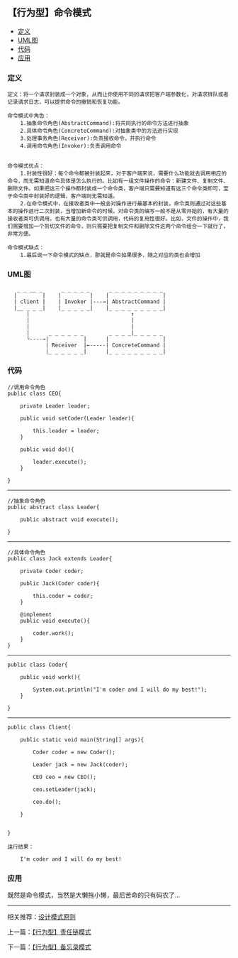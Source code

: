 
## 【行为型】命令模式

*   [定义](#define)
*   [UML图](#UML)
*   [代码](#code)
*   [应用](#app)






<h3 id="define">定义</h3>

    定义：将一个请求封装成一个对象，从而让你使用不同的请求把客户端参数化，对请求排队或者记录请求日志，可以提供命令的撤销和恢复功能。

    命令模式中角色：
        1.抽象命令角色(AbstractCommand):将共同执行的命令方法进行抽象
        2.具体命令角色(ConcreteCommand):对抽象类中的方法进行实现
        3.处理事务角色(Receiver):负责接收命令，并执行命令
        4.调用命令角色(Invoker):负责调用命令


    命令模式优点：
        1.封装性很好：每个命令都被封装起来，对于客户端来说，需要什么功能就去调用相应的命令，而无需知道命令具体是怎么执行的。比如有一组文件操作的命令：新建文件、复制文件、删除文件。如果把这三个操作都封装成一个命令类，客户端只需要知道有这三个命令类即可，至于命令类中封装好的逻辑，客户端则无需知道。
        2.在命令模式中，在接收者类中一般会对操作进行最基本的封装，命令类则通过对这些基本的操作进行二次封装，当增加新命令的时候，对命令类的编写一般不是从零开始的，有大量的接收者类可供调用，也有大量的命令类可供调用，代码的复用性很好。比如，文件的操作中，我们需要增加一个剪切文件的命令，则只需要把复制文件和删除文件这两个命令组合一下就行了，非常方便。
   
    命令模式缺点：
        1.最后说一下命令模式的缺点，那就是命令如果很多，随之对应的类也会增加
    
    

<h3 id="UML">UML图</h3>

       _ _ __ _      _ _ _ _ _      _ _ _ _ _ _ _ _ _ 
      |        |    |         |    |                 |
      | client |    | Invoker |---→| AbstractCommand |
      |__ _ _ _|    |_ _ _ _ _|    |_ _ _ _ _ _ _ _ _|
          |                                ↑            
          |                                |
          |                                |
          |      _ _ _ _ _ _        _ _ _ _|_ _ _ _ _
          └----→|           |      |                 |
                | Receiver  |←-----| ConcreteCommand |
                |_ _ _ _ _ _|      |_ _ _ _ _ _ _ _ _|
                



<h3 id="code">代码</h3>

    //调用命令角色
    public class CEO{
    
        private Leader leader;
        
        public void setCoder(Leader leader){
            
            this.leader = leader;
        }
        
        public void do(){
            
            leader.execute();
        }
    
    }

    
***

    //抽象命令角色
    public abstract class Leader{
    
        public abstract void execute();
    
    }
    

***
    
    //具体命令角色
    public class Jack extends Leader{
    
        private Coder coder;
    
        public Jack(Coder coder){
        
            this.coder = coder;
        }
        
        @implement
        public void execute(){
        
            coder.work();
        }
    }


***

    public class Coder{
    
        public void work(){
        
            System.out.println("I'm coder and I will do my best!");
        }
  
    }   



***

    public class Client{
    
        public static void main(String[] args){
        
            Coder coder = new Coder();
            
            Leader jack = new Jack(coder);
            
            CEO ceo = new CEO();
            
            ceo.setLeader(jack);
            
            ceo.do();
          
        }
    
    
    } 

    运行结果：
        
        I'm coder and I will do my best!
        

<h3 id="app">应用</h3>

   既然是命令模式，当然是大懒拖小懒，最后苦命的只有码农了...




***

相关推荐：[设计模式原则](./Principle)


上一篇：[【行为型】责任链模式](./ResponsibilityChain)

下一篇：[【行为型】备忘录模式](./Memento)







